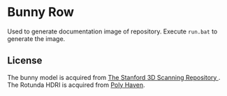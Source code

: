 # Bunny Row

Used to generate documentation image of repository. Execute `run.bat` to
generate the image.

## License

The bunny model is acquired from [The Stanford 3D Scanning Repository
](http://graphics.stanford.edu/data/3Dscanrep/). The Rotunda HDRI is acquired
from [Poly Haven](https://polyhaven.com/a/sepulchral_chapel_rotunda).